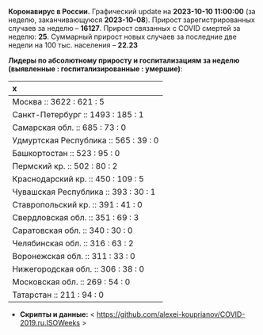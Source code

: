 **Коронавирус в России.** Графический update на **2023-10-10 11:00:00**
(за неделю, заканчивающуюся **2023-10-08**). Прирост зарегистрированных
случаев за неделю – **16127**. Прирост связанных с COVID смертей за
неделю: **25**. Суммарный прирост новых случаев за последние две недели
на 100 тыс. населения – **22.23**

**Лидеры по абсолютному приросту и госпитализациям за неделю (выявленные
: госпитализированные : умершие)**:

<table>
<thead>
<tr class="header">
<th style="text-align: left;">x</th>
</tr>
</thead>
<tbody>
<tr class="odd">
<td style="text-align: left;">Москва :: 3622 : 621 : 5</td>
</tr>
<tr class="even">
<td style="text-align: left;">Санкт-Петербург :: 1493 : 185 : 1</td>
</tr>
<tr class="odd">
<td style="text-align: left;">Самарская обл. :: 685 : 73 : 0</td>
</tr>
<tr class="even">
<td style="text-align: left;">Удмуртская Республика :: 565 : 39 : 0</td>
</tr>
<tr class="odd">
<td style="text-align: left;">Башкортостан :: 523 : 95 : 0</td>
</tr>
<tr class="even">
<td style="text-align: left;">Пермский кр. :: 502 : 80 : 2</td>
</tr>
<tr class="odd">
<td style="text-align: left;">Краснодарский кр. :: 450 : 109 : 5</td>
</tr>
<tr class="even">
<td style="text-align: left;">Чувашская Республика :: 393 : 30 : 1</td>
</tr>
<tr class="odd">
<td style="text-align: left;">Ставропольский кр. :: 391 : 41 : 0</td>
</tr>
<tr class="even">
<td style="text-align: left;">Свердловская обл. :: 351 : 69 : 3</td>
</tr>
<tr class="odd">
<td style="text-align: left;">Саратовская обл. :: 340 : 30 : 0</td>
</tr>
<tr class="even">
<td style="text-align: left;">Челябинская обл. :: 316 : 63 : 2</td>
</tr>
<tr class="odd">
<td style="text-align: left;">Воронежская обл. :: 311 : 33 : 0</td>
</tr>
<tr class="even">
<td style="text-align: left;">Нижегородская обл. :: 306 : 38 : 0</td>
</tr>
<tr class="odd">
<td style="text-align: left;">Московская обл. :: 269 : 54 : 0</td>
</tr>
<tr class="even">
<td style="text-align: left;">Татарстан :: 211 : 94 : 0</td>
</tr>
</tbody>
</table>

-   **Cкрипты и данные:** &lt;
    <https://github.com/alexei-kouprianov/COVID-2019.ru.ISOWeeks> &gt;
